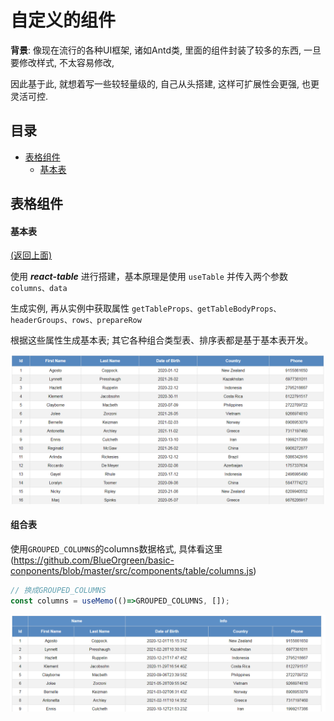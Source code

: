 # 自定义的组件

**背景**: 像现在流行的各种UI框架, 诸如Antd类, 里面的组件封装了较多的东西, 一旦要修改样式, 不太容易修改,

因此基于此, 就想着写一些较轻量级的, 自己从头搭建, 这样可扩展性会更强, 也更灵活可控.


## 目录

- [表格组件](#表格组件)
    - [基本表](#基本表) 

## 表格组件


#### 基本表
[(返回上面)](#目录)

使用 ***react-table*** 进行搭建，基本原理是使用 ```useTable``` 并传入两个参数 ```columns、data```

生成实例, 再从实例中获取属性 ```getTableProps、getTableBodyProps、headerGroups、rows、prepareRow``` 

根据这些属性生成基本表; 其它各种组合类型表、排序表都是基于基本表开发。

![basic table](https://github.com/BlueOrgreen/basic-conponents/blob/master/imgs/basic-component.png)


#### 组合表

使用```GROUPED_COLUMNS```的columns数据格式, 具体看这里(https://github.com/BlueOrgreen/basic-conponents/blob/master/src/components/table/columns.js)

```js
// 换成GROUPED_COLUMNS
const columns = useMemo(()=>GROUPED_COLUMNS, []);
```

![header-group-table](https://github.com/BlueOrgreen/basic-conponents/blob/master/imgs/header-group-table.png)
